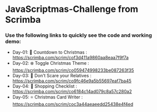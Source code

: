# JavaScriptmas-Challenge from Scrimba
### Use the following links to quickly see the code and working demo:
* Day-01: 🎄 Countdown to Christmas : https://scrimba.com/scrim/cof3d411a9860aa8eaa7f9f7a
* Day-02: ❄️ Toggle Christmas Theme : https://scrimba.com/scrim/co059474998233be087263f35
* Day-03: 👼 Don't Scare your Relatives : https://scrimba.com/scrim/co9fc46e9a5b55697eaf7ba45
* Day-04: 🎁 Shopping Checklist : https://scrimba.com/scrim/co6184c14ad079c8a57c280a2
* Day-05: ⭐️ Christmas Card Writer : https://scrimba.com/scrim/coc3a44aeaeedd25438e4f4ed
